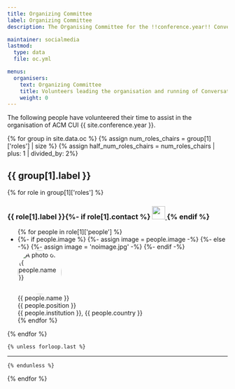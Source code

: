 ```yaml
---
title: Organizing Committee
label: Organizing Committee
description: The Organising Committee for the !!conference.year!! Conversational User Interfaces conference.

maintainer: socialmedia
lastmod:
  type: data
  file: oc.yml

menus:
  organisers:
    text: Organizing Committee
    title: Volunteers leading the organisation and running of Conversational User Interfaces !!conference.year!!
    weight: 0
---
```


<p class="text-center">
    The following people have volunteered their time to assist in the organisation of ACM CUI {{ site.conference.year }}.
</p>

{% for group in site.data.oc %}
    {% assign num_roles_chairs = group[1]['roles'] | size %}
    {% assign half_num_roles_chairs = num_roles_chairs | plus: 1  | divided_by: 2%}

<div class="text-center">
    <div class="mb-0">
        <h2>{{ group[1].label }}</h2>
        {% for role in group[1]['roles'] %}
        <h3>{{ role[1].label }}{%- if role[1].contact %} <a href="{{ role[1].email }}" title="Send an email to the CUI {{ site.conference.year }} {{ role[1].label }}">
            <picture>
                <source srcset="{{ site.baseurl }}/assets/img/envelope-fill-w.svg" media="(prefers-color-scheme: dark)" width="30px" height="auto"/>
                <img src="{{ site.baseurl }}/assets/img/envelope-fill.svg" width="30px" height="auto"/>
            </picture>
        </a>{% endif %}</h3>
        <ul class="list-unstyled d-inline-block" style="min-width: 400px">
            {% for people in role[1]['people'] %}
            <li class="d-flex my-4 align-items-center mx-auto">
                <div class="flex-shrink-0">
                        {%- if people.image %}
                        {%- assign image = people.image -%}
                        {%- else -%}
                        {%- assign image = 'noimage.jpg' -%}
                        {%- endif -%}
                    <img src="{{ "/assets/img/oc/" | append: image | relative_url }}" height="auto" width="100" style="border-radius:50%" alt="A photo of {{ people.name }}" title="{{ people.name }}">
                </div>
                <div class="flex-grow-1 ms-3 text-start">
                        {{ people.name }}<br><span class="text-muted small">{{ people.position }}<br>{{ people.institution }}, {{ people.country }}</span>
                </div>
            </li>
            {% endfor %}
        </ul>
        {% endfor %}
    </div>
</div>

    {% unless forloop.last %}

 ---

    {% endunless %}

{% endfor %}
